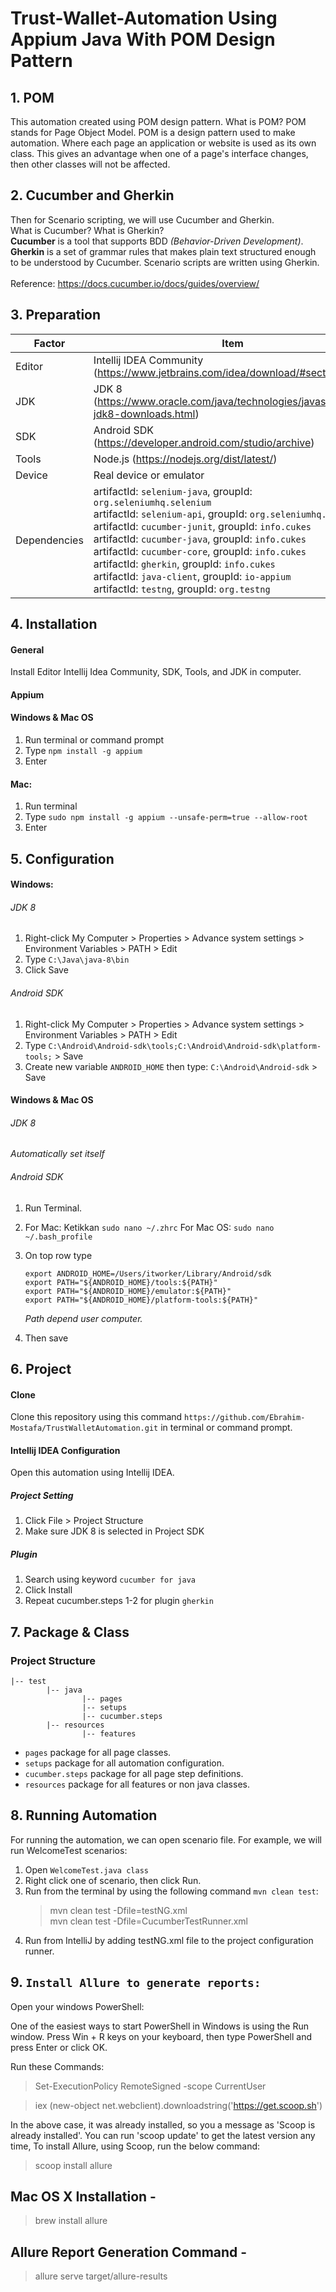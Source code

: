 # Trust-Wallet-Automation Using Appium Java With POM Design Pattern

## 1. POM

This automation created using POM design pattern. What is POM? POM stands for Page Object Model. POM is a design pattern used to make automation. Where each page an application or website is used as its own class. This gives an advantage when one of a page's interface changes, then other classes will not be affected. 

## 2. Cucumber and Gherkin

Then for Scenario scripting, we will use Cucumber and Gherkin.<br/>
What is Cucumber? What is Gherkin?<br/>
**Cucumber** is a tool that supports BDD *(Behavior-Driven Development)*.<br/>
**Gherkin** is a set of grammar rules that makes plain text structured enough to be understood by Cucumber. Scenario scripts are written using Gherkin.<br/><br/>Reference: https://docs.cucumber.io/docs/guides/overview/

## 3. Preparation

| Factor        | Item                                                         |
| ------------ | ------------------------------------------------------------ |
| Editor       | Intellij IDEA Community (https://www.jetbrains.com/idea/download/#section=mac) |
| JDK          | JDK 8 (https://www.oracle.com/java/technologies/javase/javase-jdk8-downloads.html) |
| SDK          | Android SDK (https://developer.android.com/studio/archive)   |
| Tools        | Node.js (https://nodejs.org/dist/latest/)                    |
| Device       | Real device or emulator                                      |
| Dependencies | artifactId: `selenium-java`, groupId: `org.seleniumhq.selenium` <br />artifactId: `selenium-api`, groupId: `org.seleniumhq.selenium`<br />artifactId: `cucumber-junit`, groupId: `info.cukes`<br />artifactId: `cucumber-java`, groupId: `info.cukes`<br />artifactId: `cucumber-core`, groupId: `info.cukes`<br />artifactId: `gherkin`, groupId: `info.cukes`<br />artifactId: `java-client`, groupId: `io-appium`<br />artifactId: `testng`, groupId: `org.testng` |

## 4. Installation

#### General

Install Editor Intellij Idea Community, SDK, Tools, and JDK in computer.

#### Appium

#### Windows & Mac OS

1. Run terminal or command prompt
2. Type ```npm install -g appium``` 
3. Enter

#### Mac:

1. Run terminal
2. Type ```sudo npm install -g appium --unsafe-perm=true --allow-root``` 
3. Enter

## 5. Configuration

#### Windows:

###### JDK 8

1. Right-click My Computer > Properties > Advance system settings > Environment Variables > PATH > Edit 
2. Type `C:\Java\java-8\bin` 
3. Click Save

###### Android SDK

1. Right-click My Computer > Properties > Advance system settings > Environment Variables > PATH > Edit
2. Type ```C:\Android\Android-sdk\tools;C:\Android\Android-sdk\platform-tools;``` > Save
3. Create new variable  ```ANDROID_HOME``` then type: ```C:\Android\Android-sdk``` > Save

#### Windows & Mac OS

###### JDK 8

*Automatically set itself*

###### Android SDK

1. Run Terminal.

2. For Mac: Ketikkan ```sudo nano ~/.zhrc``` For Mac OS: ```sudo nano ~/.bash_profile``` 

3. On top row type

   ```
   export ANDROID_HOME=/Users/itworker/Library/Android/sdk
   export PATH="${ANDROID_HOME}/tools:${PATH}"
   export PATH="${ANDROID_HOME}/emulator:${PATH}"
   export PATH="${ANDROID_HOME}/platform-tools:${PATH}"
   ```

   *Path depend user computer.*

4. Then save

## 6. Project

#### Clone

Clone this repository using this command `https://github.com/Ebrahim-Mostafa/TrustWalletAutomation.git` in terminal or command prompt.

#### Intellij IDEA Configuration

Open this automation using Intellij IDEA.

##### Project Setting

1. Click File > Project Structure
2. Make sure JDK 8 is selected in Project SDK

##### Plugin

1. Search using keyword `cucumber for java`
2. Click Install
3. Repeat cucumber.steps 1-2 for plugin `gherkin`

## 7. Package & Class

### Project Structure

```
|-- test
		|-- java
				|-- pages
				|-- setups
				|-- cucumber.steps
		|-- resources
				|-- features
```

- `pages` package for all page classes.
- `setups` package for all automation configuration.
- `cucumber.steps` package for all page step definitions.
- `resources` package for all features or non java classes.

## 8. Running Automation

For running the automation, we can open scenario file. For example, we will run WelcomeTest scenarios:

1. Open `WelcomeTest.java class`
2. Right click one of scenario, then click Run.
3. Run from the terminal by using the following command `mvn clean test`:
   > mvn clean test -Dfile=testNG.xml <br />
   > mvn clean test -Dfile=CucumberTestRunner.xml 
4. Run from IntelliJ by adding testNG.xml file to the project configuration runner.


## 9. `Install Allure to generate reports:`

Open your windows PowerShell:<br />

One of the easiest ways to start PowerShell in Windows is using the Run window. Press Win + R keys on your keyboard, then type PowerShell and press Enter or click OK.<br />

Run these Commands:<br />

> Set-ExecutionPolicy RemoteSigned -scope CurrentUser <br />

> iex (new-object net.webclient).downloadstring('https://get.scoop.sh') <br />

In the above case, it was already installed, so you a message as 'Scoop is already installed'. You can run 'scoop update' to get the latest version any time, To install Allure, using Scoop, run the below command:<br />

> scoop install allure <br />

## Mac OS X Installation -<br />

>brew install allure

## Allure Report Generation Command - <br />
> allure serve target/allure-results